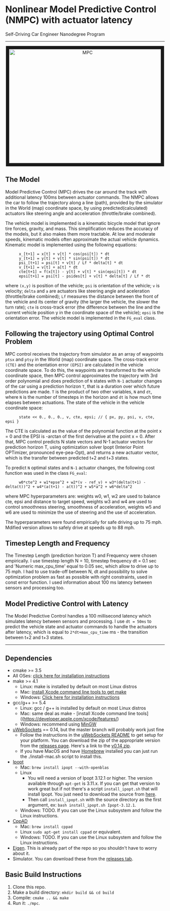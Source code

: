 # Nonlinear Model Predictive Control (NMPC) with actuator latency
Self-Driving Car Engineer Nanodegree Program

---

<p align="center">
<a href="https://youtu.be/Lt_U4s4aZgk
" target="_blank"><img src="https://youtu.be/Lt_U4s4aZgk/0.jpg" 
alt="MPC" width="480" height="360" border="10" /></a>
</p>

## The Model

Model Predictive Control (MPC) drives the car around the track with additional latency 100ms between actuator commands. The NMPC allows the car to follow the trajectory along a line (path), provided by the simulator in the World (map) coordinate space, by using predicted(calculated) actuators like steering angle and acceleration (throttle/brake combined).

The vehicle model is implemented is a kinematic bicycle model that ignore tire forces, gravity, and mass. This simplification reduces the accuracy of the models, but it also makes them more tractable. At low and moderate speeds, kinematic models often approximate the actual vehicle dynamics. Kinematic model is implemented using the following equations:
```
      x_[t+1] = x[t] + v[t] * cos(psi[t]) * dt
      y_[t+1] = y[t] + v[t] * sin(psi[t]) * dt
      psi_[t+1] = psi[t] + v[t] / Lf * delta[t] * dt
      v_[t+1] = v[t] + a[t] * dt
      cte[t+1] = f(x[t]) - y[t] + v[t] * sin(epsi[t]) * dt
      epsi[t+1] = psi[t] - psides[t] + v[t] * delta[t] / Lf * dt
```   
where `(x,y)` is position of the vehicle; `psi` is orientation of the vehicle; `v` is velocity; `delta` and `a` are actuators like steering angle and aceleration (throttle/brake combined); `Lf` measures the distance between the front of the vehicle and its center of gravity (the larger the vehicle, the slower the turn rate); `cte` is  cross-track error (the difference between the line and the current vehicle position y in the coordinate space of the vehicle); `epsi` is the orientation error. The vehicle model is implemented in the `FG_eval` class.

## Following the trajectory using Optimal Control Problem

MPC control receives the trajectory from simulator as an array of waypoints `ptsx` and `ptsy` in the World (map) coordinate space. The cross-track error `(CTE)` and the orientation error `(EPSI)` are calculated in the vehicle coordinate space. To do this, the waypoints are transformed to the vehicle coordinate space, then MPC control approximates the trajectory with 3rd order polynomial and does prediction of `N` states with `N-1` actuator changes of the car using a prediction horizon `T`, that is a duration over which future predictions are made. `T` is the product of two other variables, `N` and `dt`, where `N` is the number of timesteps in the horizon and `dt` is how much time elapses between actuations. The state of the vehicle in the vehicle coordinate space:
```
      state << 0., 0., 0., v, cte, epsi; // { px, py, psi, v, cte, epsi }
```
The CTE is calculated as the value of the polynomial function at the point x = 0 and the EPSI is -arctan of the first derivative at the point x = 0. After that, MPC control predicts N state vectors and N-1 actuator vectors for prediction horizon T, using optimization solver Ipopt (Interior Point OPTimizer, pronounced eye-pea-Opt), and returns a new actuator vector, which is the transfer between predicted t+2 and t+3 states.

To predict `N` optimal states and `N-1` actuator changes, the following cost function was used in the class `FG_eval`:
```
      w0*cte^2 + w1*epse^2 + w2*(v - ref_v) + w3*(delta(t+1) - delta(t))^2 + w4*(a(t+1) - a(t))^2 + w5*a^2 + w6*delta^2
```
where MPC hyperparameters are:
      weights w0, w1, w2 are used to balance cte, epsi and distance to target speed,
      weights w3 and w4 are used to control smoothness steering, smoothness of acceleration,
      weights w5 and w6 are used to minimize the use of steering and the use of acceleration.

The hyperparameters were found empirically for safe driving up to 75 mph. Mdified version allows to safely drive at speeds up to 88 mph.

## Timestep Length and Frequency

The Timestep Length (prediction horizon T) and Frequency were chosen empirically. I use timestep length N = 10, timestep frequency dt = 0.1 sec and 'Numeric max_cpu_time' equal to 0.05 sec, which allow to drive up to 75 mph. I had to use trade-off between N, dt and possibility to solve optimization problem as fast as possible with right constraints, used in const error function. I used information about 100 ms latency between sensors and processing too.

## Model Predictive Control with Latency

The Model Predictive Control handles a 100 millisecond latency which simulates latency between sensors and processing. I use `dt = 50ms` to predict the vehicle state and actuator commands to handle the actuators after latency, which is equal to `2*dt+max_cpu_time` ms - the transition between t+2 and t+3 states.

---
## Dependencies

* cmake >= 3.5
 * All OSes: [click here for installation instructions](https://cmake.org/install/)
* make >= 4.1
  * Linux: make is installed by default on most Linux distros
  * Mac: [install Xcode command line tools to get make](https://developer.apple.com/xcode/features/)
  * Windows: [Click here for installation instructions](http://gnuwin32.sourceforge.net/packages/make.htm)
* gcc/g++ >= 5.4
  * Linux: gcc / g++ is installed by default on most Linux distros
  * Mac: same deal as make - [install Xcode command line tools]((https://developer.apple.com/xcode/features/)
  * Windows: recommend using [MinGW](http://www.mingw.org/)
* [uWebSockets](https://github.com/uWebSockets/uWebSockets) == 0.14, but the master branch will probably work just fine
  * Follow the instructions in the [uWebSockets README](https://github.com/uWebSockets/uWebSockets/blob/master/README.md) to get setup for your platform. You can download the zip of the appropriate version from the [releases page](https://github.com/uWebSockets/uWebSockets/releases). Here's a link to the [v0.14 zip](https://github.com/uWebSockets/uWebSockets/archive/v0.14.0.zip).
  * If you have MacOS and have [Homebrew](https://brew.sh/) installed you can just run the ./install-mac.sh script to install this.
* [Ipopt](https://projects.coin-or.org/Ipopt)
  * Mac: `brew install ipopt --with-openblas`
  * Linux
    * You will need a version of Ipopt 3.12.1 or higher. The version available through `apt-get` is 3.11.x. If you can get that version to work great but if not there's a script `install_ipopt.sh` that will install Ipopt. You just need to download the source from [here](https://github.com/coin-or/Ipopt/releases).
    * Then call `install_ipopt.sh` with the source directory as the first argument, ex: `bash install_ipopt.sh Ipopt-3.12.1`. 
  * Windows: TODO. If you can use the Linux subsystem and follow the Linux instructions.
* [CppAD](https://www.coin-or.org/CppAD/)
  * Mac: `brew install cppad`
  * Linux `sudo apt-get install cppad` or equivalent.
  * Windows: TODO. If you can use the Linux subsystem and follow the Linux instructions.
* [Eigen](http://eigen.tuxfamily.org/index.php?title=Main_Page). This is already part of the repo so you shouldn't have to worry about it.
* Simulator. You can download these from the [releases tab](https://github.com/udacity/CarND-MPC-Project/releases).



## Basic Build Instructions


1. Clone this repo.
2. Make a build directory: `mkdir build && cd build`
3. Compile: `cmake .. && make`
4. Run it: `./mpc`.
